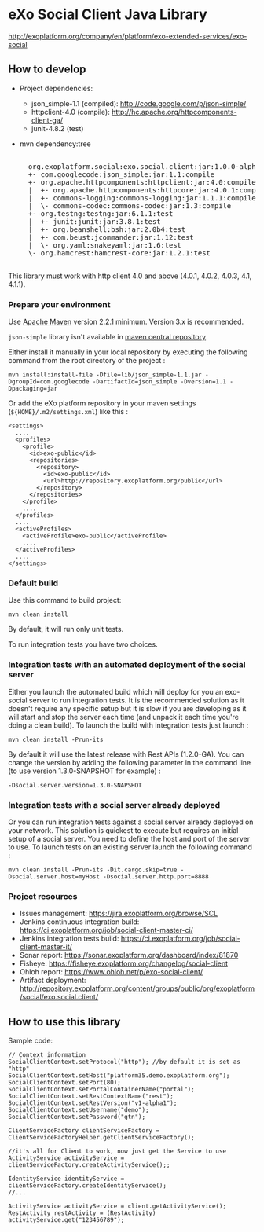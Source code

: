 # eXo Social Client Java Library

http://exoplatform.org/company/en/platform/exo-extended-services/exo-social


## How to develop

* Project dependencies:
    + json_simple-1.1 (compiled): http://code.google.com/p/json-simple/
    + httpclient-4.0 (compile):   http://hc.apache.org/httpcomponents-client-ga/
    + junit-4.8.2 (test)

* mvn dependency:tree
  <pre>

    org.exoplatform.social:exo.social.client:jar:1.0.0-alpha2-SNAPSHOT
    +- com.googlecode:json_simple:jar:1.1:compile
    +- org.apache.httpcomponents:httpclient:jar:4.0:compile
    |  +- org.apache.httpcomponents:httpcore:jar:4.0.1:compile
    |  +- commons-logging:commons-logging:jar:1.1.1:compile
    |  \- commons-codec:commons-codec:jar:1.3:compile
    +- org.testng:testng:jar:6.1.1:test
    |  +- junit:junit:jar:3.8.1:test
    |  +- org.beanshell:bsh:jar:2.0b4:test
    |  +- com.beust:jcommander:jar:1.12:test
    |  \- org.yaml:snakeyaml:jar:1.6:test
    \- org.hamcrest:hamcrest-core:jar:1.2.1:test

  </pre>

This library must work with http client 4.0 and above (4.0.1, 4.0.2, 4.0.3, 4.1, 4.1.1).

### Prepare your environment

Use [Apache Maven][maven] version 2.2.1 minimum. Version 3.x is recommended.

`json-simple` library isn't available in [maven central repository][central]

Either install it manually in your local repository by executing the following command from the root directory of the project :

    mvn install:install-file -Dfile=lib/json_simple-1.1.jar -DgroupId=com.googlecode -DartifactId=json_simple -Dversion=1.1 -Dpackaging=jar

Or add the eXo platform repository in your maven settings (`${HOME}/.m2/settings.xml`) like this :

    <settings>
      ....
      <profiles>
        <profile>
          <id>exo-public</id>
          <repositories>
            <repository>
              <id>exo-public</id>
              <url>http://repository.exoplatform.org/public</url>
            </repository>
          </repositories>
        </profile>
        ....
      </profiles>
      ....
      <activeProfiles>
        <activeProfile>exo-public</activeProfile>
        ....
      </activeProfiles>
      ....
    </settings>

[maven]: http://maven.apache.org "Apache Maven"
[central]: http://repo1.maven.org "Maven Central Repository"

### Default build

Use this command to build project:

    mvn clean install

By default, it will run only unit tests.

To run integration tests you have two choices.

### Integration tests with an automated deployment of the social server

Either you launch the automated build which will deploy for you an exo-social server to run integration tests. It is the recommended solution as it doesn't require any specific setup but it is slow if you are developing as it will start and stop the server each time (and unpack it each time you're doing a clean build). To launch the build with integration tests just launch :

    mvn clean install -Prun-its

By default it will use the latest release with Rest APIs (1.2.0-GA).
You can change the version by adding the following parameter in the command line (to use version 1.3.0-SNAPSHOT for example) :

    -Dsocial.server.version=1.3.0-SNAPSHOT

### Integration tests with a social server already deployed

Or you can run integration tests against a social server already deployed on your network. This solution is quickest to execute but requires an initial setup of a social server. You need to define the host and port of the server to use. To launch tests on an existing server launch the following command :

    mvn clean install -Prun-its -Dit.cargo.skip=true -Dsocial.server.host=myHost -Dsocial.server.http.port=8888

### Project resources

* Issues management: https://jira.exoplatform.org/browse/SCL
* Jenkins continuous integration build: https://ci.exoplatform.org/job/social-client-master-ci/
* Jenkins integration tests build: https://ci.exoplatform.org/job/social-client-master-it/
* Sonar report: https://sonar.exoplatform.org/dashboard/index/81870
* Fisheye: https://fisheye.exoplatform.org/changelog/social-client
* Ohloh report: https://www.ohloh.net/p/exo-social-client/
* Artifact deployment: http://repository.exoplatform.org/content/groups/public/org/exoplatform/social/exo.social.client/

## How to use this library

Sample code:

    // Context information
    SocialClientContext.setProtocol("http"); //by default it is set as "http"
    SocialClientContext.setHost("platform35.demo.exoplatform.org");
    SocialClientContext.setPort(80);
    SocialClientContext.setPortalContainerName("portal");
    SocialClientContext.setRestContextName("rest");
    SocialClientContext.setRestVersion("v1-alpha1");
    SocialClientContext.setUsername("demo");
    SocialClientContext.setPassword("gtn");

    ClientServiceFactory clientServiceFactory = ClientServiceFactoryHelper.getClientServiceFactory();

    //it's all for Client to work, now just get the Service to use
    ActivityService activityService = clientServiceFactory.createActivityService();;

    IdentityService identityService = clientServiceFactory.createIdentityService();
    //...

    ActivityService activityService = client.getActivityService();
    RestActivity restActivity = (RestActivity) activityService.get("123456789");